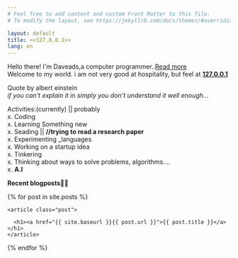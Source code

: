 ```yaml
---
# Feel free to add content and custom Front Matter to this file.
# To modify the layout, see https://jekyllrb.com/docs/themes/#overriding-theme-defaults

layout: default
title: <<127.0.0.1>>
lang: en
---
```



Hello there! I'm Daveads,a computer programmer..[Read more](/about.html)<br> Welcome to my world. i am not very good at hospitality, but feel at **[127.0.0.1](http://daveads.github.io/)**

>
Quote by albert einstein<br>
<cite>if you can't explain it in simply you don't understand it well enough...</cite>

Activities:(currently) || probably<br>
x. Coding<br>
x. Learning Something new <br>
x. Seading || **//trying to read a research paper**<br>
x. Experimenting _languages<br>
x. Working on a startup idea<br>
x. Tinkering<br>
x. Thinking about ways to solve problems, algorithms....<br>
x. **A.I**<br>


**Recent blogposts**👨‍💻️

<div class="posts">
  {% for post in site.posts %}
	
    <article class="post">

      <h1><a href="{{ site.baseurl }}{{ post.url }}">{{ post.title }}</a></h1>
    </article>
	
  {% endfor %}
</div>
